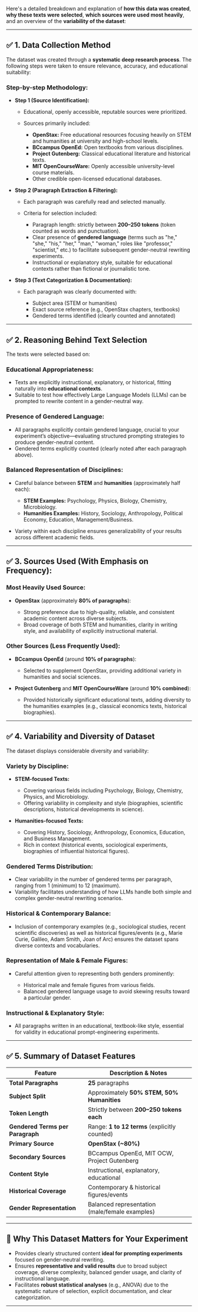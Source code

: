 Here's a detailed breakdown and explanation of **how this data was created**, **why these texts were selected**, **which sources were used most heavily**, and an overview of the **variability of the dataset**:

---

## ✅ **1. Data Collection Method**

The dataset was created through a **systematic deep research process**. The following steps were taken to ensure relevance, accuracy, and educational suitability:

### **Step-by-step Methodology:**

* **Step 1 (Source Identification):**

  * Educational, openly accessible, reputable sources were prioritized.
  * Sources primarily included:

    * **OpenStax:** Free educational resources focusing heavily on STEM and humanities at university and high-school levels.
    * **BCcampus OpenEd:** Open textbooks from various disciplines.
    * **Project Gutenberg:** Classical educational literature and historical texts.
    * **MIT OpenCourseWare:** Openly accessible university-level course materials.
    * Other credible open-licensed educational databases.

* **Step 2 (Paragraph Extraction & Filtering):**

  * Each paragraph was carefully read and selected manually.
  * Criteria for selection included:

    * Paragraph length: strictly between **200–250 tokens** (token counted as words and punctuation).
    * Clear presence of **gendered language** (terms such as "he," "she," "his," "her," "man," "woman," roles like "professor," "scientist," etc.) to facilitate subsequent gender-neutral rewriting experiments.
    * Instructional or explanatory style, suitable for educational contexts rather than fictional or journalistic tone.

* **Step 3 (Text Categorization & Documentation):**

  * Each paragraph was clearly documented with:

    * Subject area (STEM or humanities)
    * Exact source reference (e.g., OpenStax chapters, textbooks)
    * Gendered terms identified (clearly counted and annotated)

---

## ✅ **2. Reasoning Behind Text Selection**

The texts were selected based on:

### **Educational Appropriateness:**

* Texts are explicitly instructional, explanatory, or historical, fitting naturally into **educational contexts**.
* Suitable to test how effectively Large Language Models (LLMs) can be prompted to rewrite content in a gender-neutral way.

### **Presence of Gendered Language:**

* All paragraphs explicitly contain gendered language, crucial to your experiment’s objective—evaluating structured prompting strategies to produce gender-neutral content.
* Gendered terms explicitly counted (clearly noted after each paragraph above).

### **Balanced Representation of Disciplines:**

* Careful balance between **STEM** and **humanities** (approximately half each):

  * **STEM Examples:** Psychology, Physics, Biology, Chemistry, Microbiology.
  * **Humanities Examples:** History, Sociology, Anthropology, Political Economy, Education, Management/Business.
* Variety within each discipline ensures generalizability of your results across different academic fields.

---

## ✅ **3. Sources Used (With Emphasis on Frequency):**

### **Most Heavily Used Source:**

* **OpenStax** (approximately **80% of paragraphs**):

  * Strong preference due to high-quality, reliable, and consistent academic content across diverse subjects.
  * Broad coverage of both STEM and humanities, clarity in writing style, and availability of explicitly instructional material.

### **Other Sources (Less Frequently Used):**

* **BCcampus OpenEd** (around **10% of paragraphs**):

  * Selected to supplement OpenStax, providing additional variety in humanities and social sciences.
* **Project Gutenberg** and **MIT OpenCourseWare** (around **10% combined**):

  * Provided historically significant educational texts, adding diversity to the humanities examples (e.g., classical economics texts, historical biographies).

---

## ✅ **4. Variability and Diversity of Dataset**

The dataset displays considerable diversity and variability:

### **Variety by Discipline:**

* **STEM-focused Texts:**

  * Covering various fields including Psychology, Biology, Chemistry, Physics, and Microbiology.
  * Offering variability in complexity and style (biographies, scientific descriptions, historical developments in science).

* **Humanities-focused Texts:**

  * Covering History, Sociology, Anthropology, Economics, Education, and Business Management.
  * Rich in context (historical events, sociological experiments, biographies of influential historical figures).

### **Gendered Terms Distribution:**

* Clear variability in the number of gendered terms per paragraph, ranging from 1 (minimum) to 12 (maximum).
* Variability facilitates understanding of how LLMs handle both simple and complex gender-neutral rewriting scenarios.

### **Historical & Contemporary Balance:**

* Inclusion of contemporary examples (e.g., sociological studies, recent scientific discoveries) as well as historical figures/events (e.g., Marie Curie, Galileo, Adam Smith, Joan of Arc) ensures the dataset spans diverse contexts and vocabularies.

### **Representation of Male & Female Figures:**

* Careful attention given to representing both genders prominently:

  * Historical male and female figures from various fields.
  * Balanced gendered language usage to avoid skewing results toward a particular gender.

### **Instructional & Explanatory Style:**

* All paragraphs written in an educational, textbook-like style, essential for validity in educational prompt-engineering experiments.

---

## ✅ **5. Summary of Dataset Features**

| Feature                          | Description & Notes                            |
| -------------------------------- | ---------------------------------------------- |
| **Total Paragraphs**             | **25** paragraphs                              |
| **Subject Split**                | Approximately **50% STEM, 50% Humanities**     |
| **Token Length**                 | Strictly between **200–250 tokens each**       |
| **Gendered Terms per Paragraph** | Range: **1 to 12 terms** (explicitly counted)  |
| **Primary Source**               | **OpenStax (\~80%)**                           |
| **Secondary Sources**            | BCcampus OpenEd, MIT OCW, Project Gutenberg    |
| **Content Style**                | Instructional, explanatory, educational        |
| **Historical Coverage**          | Contemporary & historical figures/events       |
| **Gender Representation**        | Balanced representation (male/female examples) |

---

## 🎯 **Why This Dataset Matters for Your Experiment**

* Provides clearly structured content **ideal for prompting experiments** focused on gender-neutral rewriting.
* Ensures **representative and valid results** due to broad subject coverage, diverse complexity, balanced gender usage, and clarity of instructional language.
* Facilitates **robust statistical analyses** (e.g., ANOVA) due to the systematic nature of selection, explicit documentation, and clear categorization.

---
